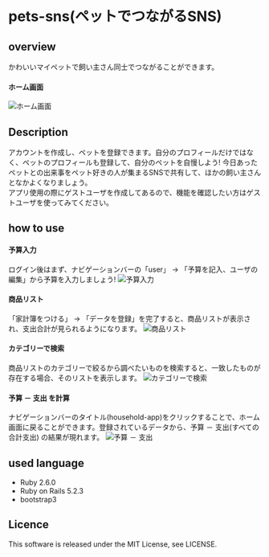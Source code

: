 pets-sns(ペットでつながるSNS)
====

## overview
かわいいマイペットで飼い主さん同士でつながることができます。

#### ホーム画面
![ホーム画面]()

## Description
アカウントを作成し、ペットを登録できます。自分のプロフィールだけではなく、ペットのプロフィールも登録して、自分のペットを自慢しよう!
今日あったペットとの出来事をペット好きの人が集まるSNSで共有して、ほかの飼い主さんとなかよくなりましょう。  
アプリ使用の際にゲストユーザを作成してあるので、機能を確認したい方はゲストユーザを使ってみてください。

## how to use

#### 予算入力
ログイン後はまず、ナビゲーションバーの「user」 → 「予算を記入、ユーザの編集」から予算を入力しましょう!
![予算入力](https://user-images.githubusercontent.com/47558898/58498485-1a331900-81b9-11e9-9e9d-123da1d24cf6.PNG)


#### 商品リスト
「家計簿をつける」 → 「データを登録」を完了すると、商品リストが表示され、支出合計が見られるようになります。
![商品リスト](https://user-images.githubusercontent.com/47558898/58494479-249ce500-81b0-11e9-935e-5d6be1fe9c32.PNG)

#### カテゴリーで検索
商品リストのカテゴリーで絞るから調べたいものを検索すると、一致したものが存在する場合、そのリストを表示します。
![カテゴリーで検索](https://user-images.githubusercontent.com/47558898/58494556-501fcf80-81b0-11e9-8bcd-315298aafd3d.PNG)

#### 予算 － 支出 を計算 
ナビゲーションバーのタイトル(household-app)をクリックすることで、ホーム画面に戻ることができます。登録されているデータから、予算 － 支出(すべての合計支出) の結果が現れます。
![予算 － 支出](https://user-images.githubusercontent.com/47558898/58494577-5ca42800-81b0-11e9-9466-726affe63255.PNG)


## used language 
- Ruby 2.6.0 
- Ruby on Rails 5.2.3
- bootstrap3 

## Licence
This software is released under the MIT License, see LICENSE.
